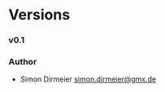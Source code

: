 Versions
========

### v0.1


### Author

* Simon Dirmeier <a href="mailto:simon.dirmeier@gmx.de">simon.dirmeier@gmx.de</a>
